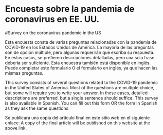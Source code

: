 # Encuesta sobre la pandemia de coronavirus en EE. UU.
#Survey on the coronavirus pandemic in the US

Esta encuesta consta de varias preguntas relacionadas con la pandemia de COVID-19 en los Estados Unidos de América. La mayoría de las preguntas son de opción múltiple, pero algunas requerirán que escriba su respuesta. En estos casos, se prefieren descripciones detalladas, pero una sola frase debería ser suficiente.
Esta encuestra también está disponible en inglés. Puede completar este formulario O el formulario en inglés, ya que hacen las mismas preguntas.

This survey consists of several questions related to the COVID-19 pandemic in the United States of America. Most of the questions are multiple choice, but some will require you to write your answer. In these cases, detailed descriptions are preferred, but a single sentence should suffice.
This survey is also available in Spanish. You can fill out this form OR the form in Spanish as they ask the same questions.

Se publicará una copia del artículo final en este sitio web en el siguiente enlace: 
A copy of the final article will be published on this website at the above link.

